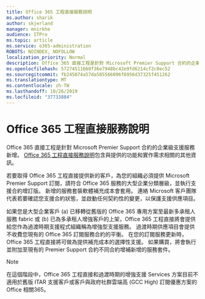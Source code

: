```yaml
---
title: Office 365 工程直接服務說明
ms.author: sharik
author: skjerland
manager: mnirkhe
audience: ITPro
ms.topic: article
ms.service: o365-administration
ROBOTS: NOINDEX, NOFOLLOW
localization_priority: Normal
description: Office 365 直接工程是針對 Microsoft Premier Support 合約的企業級支援服務新增。 Office 365 工程直接服務說明包含與提供的功能和實作需求相關的其他資訊。
ms.openlocfilehash: 57274511660f36e7948bc42e9fd6214cf2c0ec52
ms.sourcegitcommit: fb245074a57da585566096f6956d37325f451262
ms.translationtype: MT
ms.contentlocale: zh-TW
ms.lasthandoff: 10/26/2019
ms.locfileid: "37733884"
---
```

# <a name="office-365-engineering-direct-service-description"></a>Office 365 工程直接服務說明

Office 365 直接工程是針對 Microsoft Premier Support 合約的企業級支援服務新增。 [Office 365 工程直接服務說明](https://github.com/MicrosoftDocs/OfficeDocs-O365ServiceDescriptions/blob/master/Office%20365%20Engineering%20Direct%20-%20Svc%20Desc%20(25mar2019).pdf)包含與提供的功能和實作需求相關的其他資訊。

若要取得 Office 365 工程直接提供新的客戶，為您的組織必須提供 Microsoft Premier Support 訂閱，請符合 Office 365 服務的大型企業分類層級，並執行支援合約增訂版。 新增的服務套裝軟體補充成本會套用。 連絡 Microsoft 客戶團隊代表若要確認您支援合約狀態，並啟動任何契約性的變更，以保護支援供應項目。 

如果您是大型企業客戶 (a) 已移轉從舊版的 Office 365 專用方案至最新多承租人服務 fabric 或 (b) 已為多承租人增強客戶的上架，Office 365 工程直接將會提供給您作為過渡時期支援程式組織稱為增強型支援服務。 過渡時期供應項目會提供不收費您現有的 Office 365 訂閱服務合約的平衡。 在您的訂閱服務更新時，Office 365 工程直接將可做為提供補充成本的選擇性支援。 如果購買，將會執行並附加至現有的 Premier Support 合約不同合約增補新增的服務套件。

> [!NOTE]
> 在這個階段中，Office 365 工程直接和過渡時期的增強支援 Services 方案目前不適用於舊版 ITAR 支援客戶或客戶與政府社群雲端高 (GCC High) 訂閱優惠方案的 Office 相關365。

